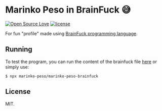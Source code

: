 # Marinko Peso in BrainFuck :sweat_smile:
[![Open Source Love](https://badges.frapsoft.com/os/v1/open-source.svg?v=103)](https://github.com/ellerbrock/open-source-badges/)
[![license](https://img.shields.io/github/license/marinko-peso/shamus.svg)](https://github.com/marinko-peso/shamus/blob/master/LICENSE)

For fun "profile" made using [BrainFuck programming language](https://en.wikipedia.org/wiki/Brainfuck).

## Running

To test the program, you can run the content of the brainfuck file [here](http://bit.ly/2kayW1L) or simply use:

```
$ npx marinko-peso/marinko-peso-brainfuck
```

## License

MIT.
